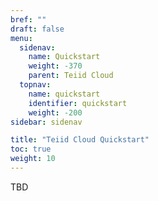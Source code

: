 ```yaml
---
bref: ""
draft: false
menu:
  sidenav:
    name: Quickstart
    weight: -370
    parent: Teiid Cloud
  topnav:
    name: quickstart
    identifier: quickstart
    weight: -200
sidebar: sidenav

title: "Teiid Cloud Quickstart"
toc: true
weight: 10
---
```


TBD


